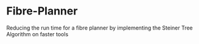 # Fibre-Planner
Reducing the run time for a fibre planner  by implementing the Steiner Tree Algorithm on faster tools
